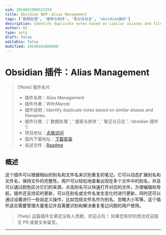 ```yaml
---
uid: 2024052908533259
title: Obsidian 插件：Alias Management
tags: ['数据处理', '搜索与排序', '笔记与日志', 'obsidian插件']
description: Identify duplicate notes based on similar aliases and filenames.
author: AI
type: auto
draft: false
editable: false
modified: 20240101000000
---
```


# Obsidian 插件：Alias Management

> [!Note] 插件名片
> - 插件名称：Alias Management
> - 插件作者：WithMarcel
> - 插件说明：Identify duplicate notes based on similar aliases and filenames.
> - 插件分类：[' 数据处理 ', ' 搜索与排序 ', ' 笔记与日志 ', 'obsidian 插件 ']
> - 项目地址：[点我访问](https://github.com/WithMarcel/alias-management)
> - 国内下载地址：[下载安装](https://pkmer.cn/products/plugin/pluginMarket/?alias-management)
> - 自述文件：[Readme](https://ghproxy.net/https://raw.githubusercontent.com/WithMarcel/alias-management/main/README.md)

## 概述

这个插件可以根据相似的别名和文件名来识别重复的笔记。它可以动态扩展别名和文件名，保持文件的完整性。用户可以轻松地查看出现在多个文件中的别名，并且可以通过颜色区分它们的来源。点击别名可以快速打开对应的文件，方便编辑和导航。插件还支持实时更新，可以在别名或文件名发生变化时进行更新，同时还可以通过设置进行一些自定义操作，比如包括文件名作为别名、忽略大小写等。这个插件适合需要管理大量笔记并且需要识别和解决重复笔记问题的用户使用。

> [!help]
> 这篇插件文章还没有人贡献，欢迎占坑！
> 如果您有好的想法欢迎提交 PR 或者文末留言。

---



